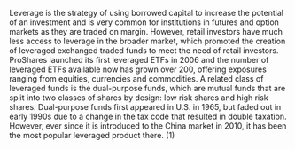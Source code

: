 Leverage is the strategy of using borrowed capital to increase the potential of an investment and is very common for institutions in futures and option markets as they are traded on margin. However, retail investors have much less access to leverage in the broader market, which promoted the creation of leveraged exchanged traded funds to meet the need of retail investors. ProShares launched its first leveraged ETFs in 2006 and the number of leveraged ETFs available now has grown over 200, offering exposures ranging from equities, currencies and commodities. A related class of leveraged funds is the dual-purpose funds, which are mutual funds that are split into two classes of shares by design: low risk
shares and high risk shares. Dual-purpose funds first appeared in U.S. in 1965, but faded out in early 1990s due to a change in the tax code that resulted in double taxation. However, ever since it is introduced to the China market in 2010, it has been the most popular leveraged product there. (1)
